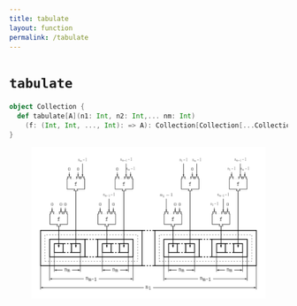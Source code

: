 ```yaml
---
title: tabulate
layout: function
permalink: /tabulate
---
```


# `tabulate`

~~~ scala
object Collection {
  def tabulate[A](n1: Int, n2: Int,... nm: Int)
    (f: (Int, Int, ..., Int): => A): Collection[Collection[...Collection[A]]]
}
~~~

<figure class="diagram">
  <img src="images/tabulate.svg" alt="tabulate function">
  <!-- <figcaption class="diagram-desc"><code>tabulate</code> uses <code>p</code> to classify elements into two groups</figcaption> -->
</figure>
